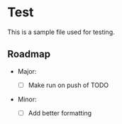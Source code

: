 # Test

This is a sample file used for testing.

## Roadmap

<!-- start: readme-segment -->

- Major:

    - [ ] Make run on push of TODO

- Minor:

    - [ ] Add better formatting

<!-- end: readme-segment -->
